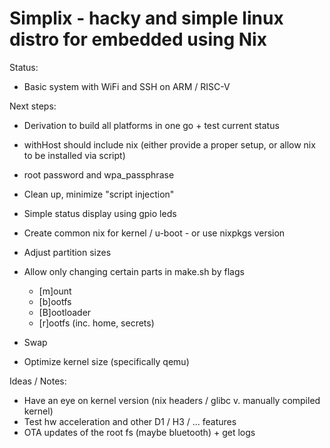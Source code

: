 Simplix - hacky and simple linux distro for embedded using Nix
==============================================

Status:
- Basic system with WiFi and SSH on ARM / RISC-V

Next steps:
- Derivation to build all platforms in one go + test current status
- withHost should include nix (either provide a proper setup, or allow nix to be installed via script)
- root password and wpa_passphrase
- Clean up, minimize "script injection"

- Simple status display using gpio leds
- Create common nix for kernel / u-boot - or use nixpkgs version
- Adjust partition sizes
- Allow only changing certain parts in make.sh by flags
    - [m]ount
    - [b]ootfs
    - [B]ootloader
    - [r]ootfs (inc. home, secrets)
- Swap
- Optimize kernel size (specifically qemu)

Ideas / Notes:
- Have an eye on kernel version (nix headers / glibc v. manually compiled kernel)
- Test hw acceleration and other D1 / H3 / ... features
- OTA updates of the root fs (maybe bluetooth) + get logs
